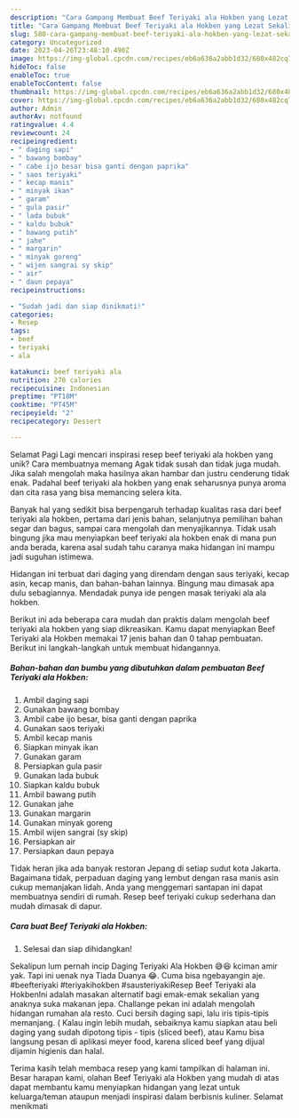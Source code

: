 ```yaml
---
description: "Cara Gampang Membuat Beef Teriyaki ala Hokben yang Lezat Sekali"
title: "Cara Gampang Membuat Beef Teriyaki ala Hokben yang Lezat Sekali"
slug: 580-cara-gampang-membuat-beef-teriyaki-ala-hokben-yang-lezat-sekali
category: Uncategorized
date: 2023-04-26T23:48:10.490Z
image: https://img-global.cpcdn.com/recipes/eb6a636a2abb1d32/680x482cq70/beef-teriyaki-ala-hokben-foto-resep-utama.jpg
hideToc: false
enableToc: true
enableTocContent: false
thumbnail: https://img-global.cpcdn.com/recipes/eb6a636a2abb1d32/680x482cq70/beef-teriyaki-ala-hokben-foto-resep-utama.jpg
cover: https://img-global.cpcdn.com/recipes/eb6a636a2abb1d32/680x482cq70/beef-teriyaki-ala-hokben-foto-resep-utama.jpg
author: Admin
authorAv: notfound
ratingvalue: 4.4
reviewcount: 24
recipeingredient:
- " daging sapi"
- " bawang bombay"
- " cabe ijo besar bisa ganti dengan paprika"
- " saos teriyaki"
- " kecap manis"
- " minyak ikan"
- " garam"
- " gula pasir"
- " lada bubuk"
- " kaldu bubuk"
- " bawang putih"
- " jahe"
- " margarin"
- " minyak goreng"
- " wijen sangrai sy skip"
- " air"
- " daun pepaya"
recipeinstructions:

- "Sudah jadi dan siap dinikmati!"
categories:
- Resep
tags:
- beef
- teriyaki
- ala

katakunci: beef teriyaki ala 
nutrition: 278 calories
recipecuisine: Indonesian
preptime: "PT18M"
cooktime: "PT45M"
recipeyield: "2"
recipecategory: Dessert

---
```



Selamat Pagi Lagi mencari inspirasi resep beef teriyaki ala hokben yang unik? Cara membuatnya memang Agak tidak susah dan tidak juga mudah. Jika salah mengolah maka hasilnya akan hambar dan justru cenderung tidak enak. Padahal beef teriyaki ala hokben yang enak seharusnya punya aroma dan cita rasa yang bisa memancing selera kita.


Banyak hal yang sedikit bisa berpengaruh terhadap kualitas rasa dari beef teriyaki ala hokben, pertama dari jenis bahan, selanjutnya pemilihan bahan segar dan bagus, sampai cara mengolah dan menyajikannya. Tidak usah bingung jika mau menyiapkan beef teriyaki ala hokben enak di mana pun anda berada, karena asal sudah tahu caranya maka hidangan ini mampu jadi suguhan istimewa.

Hidangan ini terbuat dari daging yang direndam dengan saus teriyaki, kecap asin, kecap manis, dan bahan-bahan lainnya. Bingung mau dimasak apa dulu sebagiannya. Mendadak punya ide pengen masak teriyaki ala ala hokben.


Berikut ini ada beberapa cara mudah dan praktis dalam mengolah beef teriyaki ala hokben yang siap dikreasikan. Kamu dapat menyiapkan Beef Teriyaki ala Hokben memakai 17 jenis bahan dan 0 tahap pembuatan. Berikut ini langkah-langkah untuk membuat hidangannya.

<!--inarticleads1-->

##### Bahan-bahan dan bumbu yang dibutuhkan dalam pembuatan Beef Teriyaki ala Hokben:

1. Ambil  daging sapi
1. Gunakan  bawang bombay
1. Ambil  cabe ijo besar, bisa ganti dengan paprika
1. Gunakan  saos teriyaki
1. Ambil  kecap manis
1. Siapkan  minyak ikan
1. Gunakan  garam
1. Persiapkan  gula pasir
1. Gunakan  lada bubuk
1. Siapkan  kaldu bubuk
1. Ambil  bawang putih
1. Gunakan  jahe
1. Gunakan  margarin
1. Gunakan  minyak goreng
1. Ambil  wijen sangrai (sy skip)
1. Persiapkan  air
1. Persiapkan  daun pepaya


Tidak heran jika ada banyak restoran Jepang di setiap sudut kota Jakarta. Bagaimana tidak, perpaduan daging yang lembut dengan rasa manis asin cukup memanjakan lidah. Anda yang menggemari santapan ini dapat membuatnya sendiri di rumah. Resep beef teriyaki cukup sederhana dan mudah dimasak di dapur. 

<!--inarticleads2-->

##### Cara buat Beef Teriyaki ala Hokben:


1. Selesai dan siap dihidangkan!

Sekalipun lum pernah incip Daging Teriyaki Ala Hokben 😅😆 kciman amir yak. Tapi ini uenak nya Tiada Duanya 😂. Cuma bisa ngebayangin aje. #beefteriyaki #teriyakihokben #sausteriyakiResep Beef Teriyaki ala HokbenIni adalah masakan alternatif bagi emak-emak sekalian yang anaknya suka makanan jepa. Challange pekan ini adalah mengolah hidangan rumahan ala resto. Cuci bersih daging sapi, lalu iris tipis-tipis memanjang. ( Kalau ingin lebih mudah, sebaiknya kamu siapkan atau beli daging yang sudah dipotong tipis - tipis (sliced beef), atau Kamu bisa langsung pesan di aplikasi meyer food, karena sliced beef yang dijual dijamin higienis dan halal. 

Terima kasih telah membaca resep yang kami tampilkan di halaman ini. Besar harapan kami, olahan Beef Teriyaki ala Hokben yang mudah di atas dapat membantu kamu menyiapkan hidangan yang lezat untuk keluarga/teman ataupun menjadi inspirasi dalam berbisnis kuliner. Selamat menikmati
